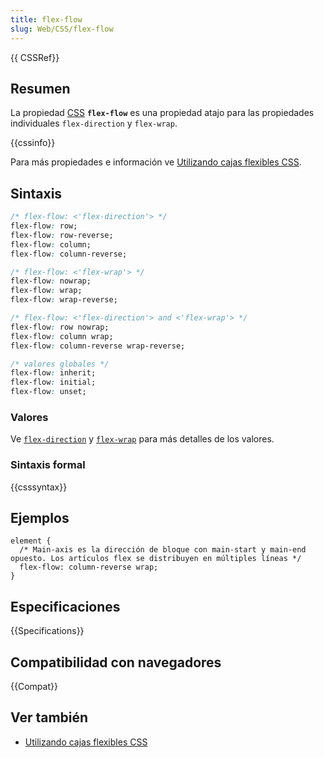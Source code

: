 ```yaml
---
title: flex-flow
slug: Web/CSS/flex-flow
---
```


{{ CSSRef}}

## Resumen

La propiedad [CSS](/es/docs/CSS) **`flex-flow`** es una propiedad atajo para las propiedades individuales `flex-direction` y `flex-wrap`.

{{cssinfo}}

Para más propiedades e información ve [Utilizando cajas flexibles CSS](/es/docs/CSS/Using_CSS_flexible_boxes).

## Sintaxis

```css
/* flex-flow: <'flex-direction'> */
flex-flow: row;
flex-flow: row-reverse;
flex-flow: column;
flex-flow: column-reverse;

/* flex-flow: <'flex-wrap'> */
flex-flow: nowrap;
flex-flow: wrap;
flex-flow: wrap-reverse;

/* flex-flow: <'flex-direction'> and <'flex-wrap'> */
flex-flow: row nowrap;
flex-flow: column wrap;
flex-flow: column-reverse wrap-reverse;

/* valores globales */
flex-flow: inherit;
flex-flow: initial;
flex-flow: unset;
```

### Valores

Ve [`flex-direction`](/es/docs/CSS/flex-direction) y [`flex-wrap`](/es/docs/CSS/flex-wrap) para más detalles de los valores.

### Sintaxis formal

{{csssyntax}}

## Ejemplos

```
element {
  /* Main-axis es la dirección de bloque con main-start y main-end opuesto. Los artículos flex se distribuyen en múltiples líneas */
  flex-flow: column-reverse wrap;
}
```

## Especificaciones

{{Specifications}}

## Compatibilidad con navegadores

{{Compat}}

## Ver también

- [Utilizando cajas flexibles CSS](/es/docs/CSS/Using_CSS_flexible_boxes)
